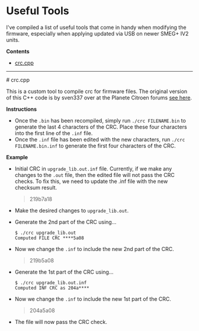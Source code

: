 # Useful Tools

I've compiled a list of useful tools that come in handy when modifying the firmware, especially when applying updated via USB on newer SMEG+ IV2 units.

__Contents__
- [crc.cpp](#crc_cpp)  


---

<a name="crc_cpp"/>
# crc.cpp

This is a custom tool to compile crc for firmware files.
The original version of this C++ code is by sven337 over at the Planete Citroen forums [see here](http://www.planete-citroen.com/forum/showthread.php?152326-Ing%C3%A9nierie-inverse-du-RT6).

__Instructions__
- Once the `.bin` has been recompiled,  simply run `./crc FILENAME.bin` to generate the last 4 characters of the CRC. Place these four characters into the first line of the `.inf` file.
- Once the `.inf` file has been edited with the new characters, run `./crc FILENAME.bin.inf` to generate the first four characters of the CRC.

__Example__
- Initial CRC in `upgrade_lib.out.inf` file. Currently, if we make any changes to the `.out` file, then the edited file will not pass the CRC checks. To fix this, we need to update the .inf file with the new checksum result.
    > 219b7a18

- Make the desired changes to `upgrade_lib.out`.

- Generate the 2nd part of the CRC using...
    ```
    $ ./crc upgrade_lib.out
    Computed FILE CRC ****5a08
    ```

- Now we change the `.inf` to include the new 2nd part of the CRC.
    > 219b5a08

- Generate the 1st part of the CRC using...
    ```
    $ ./crc upgrade_lib.out.inf
    Computed INF CRC as 204a****
    ```

- Now we change the `.inf` to include the new 1st part of the CRC.
    > 204a5a08

- The file will now pass the CRC check.
